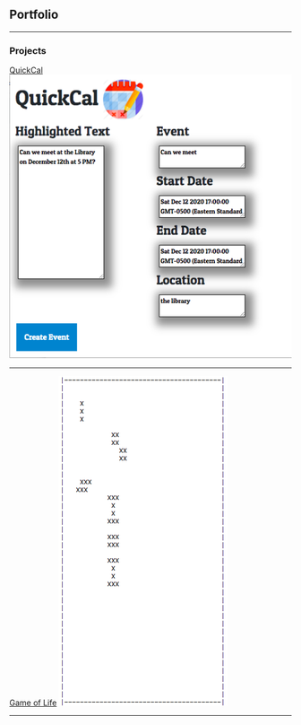 ## Portfolio

---

### Projects

[QuickCal](/sample_page)
<img src="images/Quick.png?raw=true"/>

---
[Game of Life]()
<img src="images/Life.png?raw=true"/>


---



<!-- Remove above link if you don't want to attibute -->
